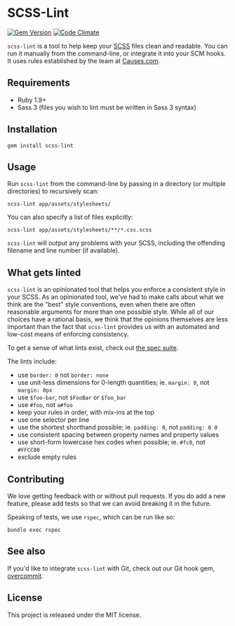 # SCSS-Lint

[![Gem Version](https://badge.fury.io/rb/scss-lint.png)](http://badge.fury.io/rb/scss-lint)
[![Code Climate](https://codeclimate.com/github/causes/scss-lint.png)](https://codeclimate.com/github/causes/scss-lint)

`scss-lint` is a tool to help keep your [SCSS](http://sass-lang.com) files
clean and readable. You can run it manually from the command-line, or integrate
it into your SCM hooks. It uses rules established by the team at
[Causes.com](http://causes.com).

## Requirements

 * Ruby 1.9+
 * Sass 3 (files you wish to lint must be written in Sass 3 syntax)

## Installation

`gem install scss-lint`

## Usage

Run `scss-lint` from the command-line by passing in a directory (or multiple
directories) to recursively scan:

    scss-lint app/assets/stylesheets/

You can also specify a list of files explicitly:

    scss-lint app/assets/stylesheets/**/*.css.scss

`scss-lint` will output any problems with your SCSS, including the offending
filename and line number (if available).

## What gets linted

`scss-lint` is an opinionated tool that helps you enforce a consistent style in
your SCSS. As an opinionated tool, we've had to make calls about what we think
are the "best" style conventions, even when there are often reasonable arguments
for more than one possible style. While all of our choices have a rational
basis, we think that the opinions themselves are less important than the fact
that `scss-lint` provides us with an automated and low-cost means of enforcing
consistency.

To get a sense of what lints exist, check out
[the spec suite](https://github.com/causes/scss-lint/tree/master/spec/linter).

The lints include:

* use `border: 0` not `border: none`
* use unit-less dimensions for 0-length quantities; ie. `margin: 0`, not
  `margin: 0px`
* use `$foo-bar`, not `$FooBar` or `$foo_bar`
* use `#foo`, not `a#foo`
* keep your rules in order, with mix-ins at the top
* use one selector per line
* use the shortest shorthand possible; ie. `padding: 0`, not `padding: 0 0`
* use consistent spacing between property names and property values
* use short-form lowercase hex codes when possible; ie. `#fc0`, not `#FFCC00`
* exclude empty rules

## Contributing

We love getting feedback with or without pull requests. If you do add a new
feature, please add tests so that we can avoid breaking it in the future.

Speaking of tests, we use `rspec`, which can be run like so:

    bundle exec rspec

## See also

If you'd like to integrate `scss-lint` with Git, check out our Git hook gem,
[overcommit](https://github.com/causes/overcommit).

## License

This project is released under the MIT license.
